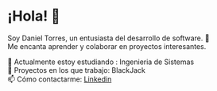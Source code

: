 # ¡Hola! 👋

Soy Daniel Torres, un entusiasta del desarrollo de software. 🚀  
Me encanta aprender y colaborar en proyectos interesantes.  

🌱 Actualmente estoy estudiando : Ingenieria de Sistemas  
🔭 Proyectos en los que trabajo: BlackJack   
📫 Cómo contactarme: [Linkedin](https://www.linkedin.com/in/daniel-santiago-torres-acosta-7932592b4/)


